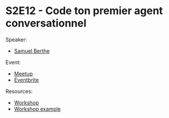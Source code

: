 
# S2E12 - Code ton premier agent conversationnel

Speaker:
- [Samuel Berthe](https://www.linkedin.com/in/samuelberthe/)

Event:
- [Meetup](https://www.meetup.com/generative-ai-nantes/events/301756824/)
- [Eventbrite](https://www.eventbrite.com/e/12-workshop-code-ton-premier-agent-conversationnel-places-limitees-tickets-929190753557?aff=oddtdtcreator)

Resources:
- [Workshop](https://github.com/samber/workshop-streamlit)
- [Workshop example](https://github.com/samber/lab-streamlit)
